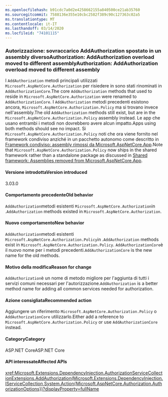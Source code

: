 ```yaml
---
ms.openlocfilehash: b91cdc7a0d2e4258662155a840500ce21ab35760
ms.sourcegitcommit: 7588136e355e10cbc2582f389c90c127363c02a5
ms.translationtype: MT
ms.contentlocale: it-IT
ms.lasthandoff: 03/14/2020
ms.locfileid: "74101115"
---
```

### <a name="authorization-addauthorization-overload-moved-to-different-assembly"></a><span data-ttu-id="2526c-101">Autorizzazione: sovraccarico AddAuthorization spostato in un assembly diversoAuthorization: AddAuthorization overload moved to different assembly</span><span class="sxs-lookup"><span data-stu-id="2526c-101">Authorization: AddAuthorization overload moved to different assembly</span></span>

<span data-ttu-id="2526c-102">I `AddAuthorization` metodi principali utilizzati `Microsoft.AspNetCore.Authorization` per risiedere in sono stati rinominati in `AddAuthorizationCore`.</span><span class="sxs-lookup"><span data-stu-id="2526c-102">The core `AddAuthorization` methods that used to reside in `Microsoft.AspNetCore.Authorization` were renamed to `AddAuthorizationCore`.</span></span> <span data-ttu-id="2526c-103">I `AddAuthorization` metodi precedenti esistono ancora, `Microsoft.AspNetCore.Authorization.Policy` ma si trovano invece nell'assembly.</span><span class="sxs-lookup"><span data-stu-id="2526c-103">The old `AddAuthorization` methods still exist, but are in the `Microsoft.AspNetCore.Authorization.Policy` assembly instead.</span></span> <span data-ttu-id="2526c-104">Le app che usano entrambi i metodi non dovrebbero avere alcun impatto.</span><span class="sxs-lookup"><span data-stu-id="2526c-104">Apps using both methods should see no impact.</span></span> <span data-ttu-id="2526c-105">Si `Microsoft.AspNetCore.Authorization.Policy` noti che ora viene fornito nel framework condiviso anziché in un pacchetto autonomo come descritto in [Framework condiviso: assembly rimossi da Microsoft.AspNetCore.App](#shared-framework-assemblies-removed-from-microsoftaspnetcoreapp).</span><span class="sxs-lookup"><span data-stu-id="2526c-105">Note that `Microsoft.AspNetCore.Authorization.Policy` now ships in the shared framework rather than a standalone package as discussed in [Shared framework: Assemblies removed from Microsoft.AspNetCore.App](#shared-framework-assemblies-removed-from-microsoftaspnetcoreapp).</span></span>

#### <a name="version-introduced"></a><span data-ttu-id="2526c-106">Versione introdotta</span><span class="sxs-lookup"><span data-stu-id="2526c-106">Version introduced</span></span>

<span data-ttu-id="2526c-107">3.0</span><span class="sxs-lookup"><span data-stu-id="2526c-107">3.0</span></span>

#### <a name="old-behavior"></a><span data-ttu-id="2526c-108">Comportamento precedente</span><span class="sxs-lookup"><span data-stu-id="2526c-108">Old behavior</span></span>
<span data-ttu-id="2526c-109">`AddAuthorization`metodi esistenti `Microsoft.AspNetCore.Authorization`in .</span><span class="sxs-lookup"><span data-stu-id="2526c-109">`AddAuthorization` methods existed in `Microsoft.AspNetCore.Authorization`.</span></span>

#### <a name="new-behavior"></a><span data-ttu-id="2526c-110">Nuovo comportamento</span><span class="sxs-lookup"><span data-stu-id="2526c-110">New behavior</span></span>

<span data-ttu-id="2526c-111">`AddAuthorization`metodi esistenti `Microsoft.AspNetCore.Authorization.Policy`in .</span><span class="sxs-lookup"><span data-stu-id="2526c-111">`AddAuthorization` methods exist in `Microsoft.AspNetCore.Authorization.Policy`.</span></span> <span data-ttu-id="2526c-112">`AddAuthorizationCore`è il nuovo nome per i metodi precedenti.</span><span class="sxs-lookup"><span data-stu-id="2526c-112">`AddAuthorizationCore` is the new name for the old methods.</span></span>

#### <a name="reason-for-change"></a><span data-ttu-id="2526c-113">Motivo della modifica</span><span class="sxs-lookup"><span data-stu-id="2526c-113">Reason for change</span></span>

<span data-ttu-id="2526c-114">`AddAuthorization`è un nome di metodo migliore per l'aggiunta di tutti i servizi comuni necessari per l'autorizzazione.</span><span class="sxs-lookup"><span data-stu-id="2526c-114">`AddAuthorization` is a better method name for adding all common services needed for authorization.</span></span>

#### <a name="recommended-action"></a><span data-ttu-id="2526c-115">Azione consigliata</span><span class="sxs-lookup"><span data-stu-id="2526c-115">Recommended action</span></span>

<span data-ttu-id="2526c-116">Aggiungere un riferimento `Microsoft.AspNetCore.Authorization.Policy` o `AddAuthorizationCore` utilizzarlo.</span><span class="sxs-lookup"><span data-stu-id="2526c-116">Either add a reference to `Microsoft.AspNetCore.Authorization.Policy` or use `AddAuthorizationCore` instead.</span></span>

#### <a name="category"></a><span data-ttu-id="2526c-117">Category</span><span class="sxs-lookup"><span data-stu-id="2526c-117">Category</span></span>

<span data-ttu-id="2526c-118">ASP.NET Core</span><span class="sxs-lookup"><span data-stu-id="2526c-118">ASP.NET Core</span></span>

#### <a name="affected-apis"></a><span data-ttu-id="2526c-119">API interessate</span><span class="sxs-lookup"><span data-stu-id="2526c-119">Affected APIs</span></span>

<xref:Microsoft.Extensions.DependencyInjection.AuthorizationServiceCollectionExtensions.AddAuthorization(Microsoft.Extensions.DependencyInjection.IServiceCollection,System.Action{Microsoft.AspNetCore.Authorization.AuthorizationOptions})?displayProperty=fullName>

<!--

#### Affected APIs

`M:Microsoft.Extensions.DependencyInjection.AuthorizationServiceCollectionExtensions.AddAuthorization(Microsoft.Extensions.DependencyInjection.IServiceCollection,System.Action{Microsoft.AspNetCore.Authorization.AuthorizationOptions})`

-->
